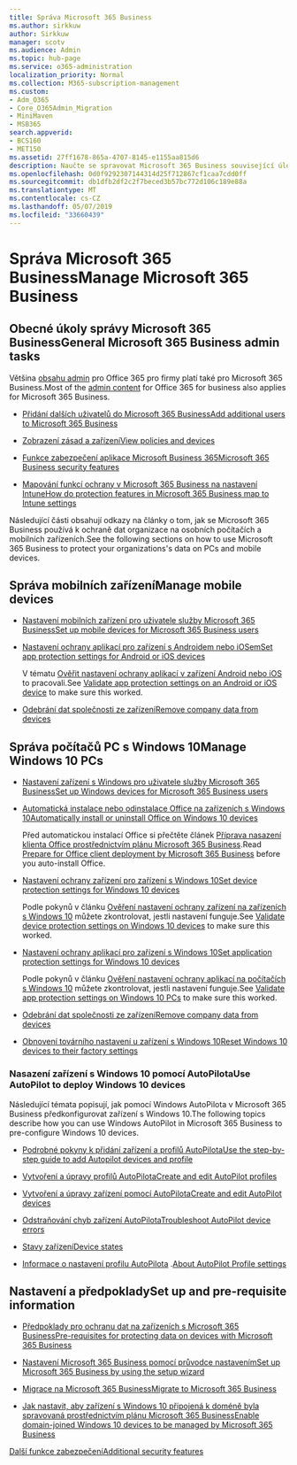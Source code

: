 ```yaml
---
title: Správa Microsoft 365 Business
ms.author: sirkkuw
author: Sirkkuw
manager: scotv
ms.audience: Admin
ms.topic: hub-page
ms.service: o365-administration
localization_priority: Normal
ms.collection: M365-subscription-management
ms.custom:
- Adm_O365
- Core_O365Admin_Migration
- MiniMaven
- MSB365
search.appverid:
- BCS160
- MET150
ms.assetid: 27ff1678-865a-4707-8145-e1155aa815d6
description: Naučte se spravovat Microsoft 365 Business související úlohy správy, mobilní zařízení, Windows 10PCs a mnoho těchto úkolů.
ms.openlocfilehash: 0d0f9292307144314d25f712867cf1caa7cdd0ff
ms.sourcegitcommit: db1dfb2df2c2f7beced3b57bc772d106c189e88a
ms.translationtype: MT
ms.contentlocale: cs-CZ
ms.lasthandoff: 05/07/2019
ms.locfileid: "33660439"
---
```

# <a name="manage-microsoft-365-business"></a><span data-ttu-id="8cb1b-103">Správa Microsoft 365 Business</span><span class="sxs-lookup"><span data-stu-id="8cb1b-103">Manage Microsoft 365 Business</span></span>

## <a name="general-microsoft-365-business-admin-tasks"></a><span data-ttu-id="8cb1b-104">Obecné úkoly správy Microsoft 365 Business</span><span class="sxs-lookup"><span data-stu-id="8cb1b-104">General Microsoft 365 Business admin tasks</span></span>

<span data-ttu-id="8cb1b-105">Většina [obsahu admin](/Office365/Admin/admin-home.md) pro Office 365 pro firmy platí také pro Microsoft 365 Business.</span><span class="sxs-lookup"><span data-stu-id="8cb1b-105">Most of the [admin content](/Office365/Admin/admin-home.md) for Office 365 for business also applies for Microsoft 365 Business.</span></span>

- [<span data-ttu-id="8cb1b-106">Přidání dalších uživatelů do Microsoft 365 Business</span><span class="sxs-lookup"><span data-stu-id="8cb1b-106">Add additional users to Microsoft 365 Business</span></span>](add-users-m365b.md)
    
- [<span data-ttu-id="8cb1b-107">Zobrazení zásad a zařízení</span><span class="sxs-lookup"><span data-stu-id="8cb1b-107">View policies and devices</span></span>](view-policies-and-devices.md)
    
- [<span data-ttu-id="8cb1b-108">Funkce zabezpečení aplikace Microsoft Business 365</span><span class="sxs-lookup"><span data-stu-id="8cb1b-108">Microsoft 365 Business security features</span></span>](security-features.md)
    
- [<span data-ttu-id="8cb1b-109">Mapování funkcí ochrany v Microsoft 365 Business na nastavení Intune</span><span class="sxs-lookup"><span data-stu-id="8cb1b-109">How do protection features in Microsoft 365 Business map to Intune settings</span></span>](map-protection-features-to-intune-settings.md)
    
<span data-ttu-id="8cb1b-110">Následující části obsahují odkazy na články o tom, jak se Microsoft 365 Business používá k ochraně dat organizace na osobních počítačích a mobilních zařízeních.</span><span class="sxs-lookup"><span data-stu-id="8cb1b-110">See the following sections on how to use Microsoft 365 Business to protect your organizations's data on PCs and mobile devices.</span></span>
  
## <a name="manage-mobile-devices"></a><span data-ttu-id="8cb1b-111">Správa mobilních zařízení</span><span class="sxs-lookup"><span data-stu-id="8cb1b-111">Manage mobile devices</span></span>

- [<span data-ttu-id="8cb1b-112">Nastavení mobilních zařízení pro uživatele služby Microsoft 365 Business</span><span class="sxs-lookup"><span data-stu-id="8cb1b-112">Set up mobile devices for Microsoft 365 Business users</span></span>](set-up-mobile-devices.md)
    
- [<span data-ttu-id="8cb1b-113">Nastavení ochrany aplikací pro zařízení s Androidem nebo iOSem</span><span class="sxs-lookup"><span data-stu-id="8cb1b-113">Set app protection settings for Android or iOS devices</span></span>](app-protection-settings-for-android-and-ios.md)
    
    <span data-ttu-id="8cb1b-114">V tématu [Ověřit nastavení ochrany aplikací v zařízení Android nebo iOS](validate-settings-on-android-or-ios.md) to pracovali.</span><span class="sxs-lookup"><span data-stu-id="8cb1b-114">See [Validate app protection settings on an Android or iOS device](validate-settings-on-android-or-ios.md) to make sure this worked.</span></span> 
    
- [<span data-ttu-id="8cb1b-115">Odebrání dat společnosti ze zařízení</span><span class="sxs-lookup"><span data-stu-id="8cb1b-115">Remove company data from devices</span></span>](remove-company-data.md)
    
## <a name="manage-windows-10-pcs"></a><span data-ttu-id="8cb1b-116">Správa počítačů PC s Windows 10</span><span class="sxs-lookup"><span data-stu-id="8cb1b-116">Manage Windows 10 PCs</span></span>

- [<span data-ttu-id="8cb1b-117">Nastavení zařízení s Windows pro uživatele služby Microsoft 365 Business</span><span class="sxs-lookup"><span data-stu-id="8cb1b-117">Set up Windows devices for Microsoft 365 Business users</span></span>](set-up-windows-devices.md)
    
- [<span data-ttu-id="8cb1b-118">Automatická instalace nebo odinstalace Office na zařízeních s Windows 10</span><span class="sxs-lookup"><span data-stu-id="8cb1b-118">Automatically install or uninstall Office on Windows 10 devices</span></span>](auto-install-or-uninstall-office.md)
    
    <span data-ttu-id="8cb1b-119">Před automatickou instalací Office si přečtěte článek [Příprava nasazení klienta Office prostřednictvím plánu Microsoft 365 Business](prepare-for-office-client-deployment.md).</span><span class="sxs-lookup"><span data-stu-id="8cb1b-119">Read [Prepare for Office client deployment by Microsoft 365 Business](prepare-for-office-client-deployment.md) before you auto-install Office.</span></span> 
    
- [<span data-ttu-id="8cb1b-120">Nastavení ochrany zařízení pro zařízení s Windows 10</span><span class="sxs-lookup"><span data-stu-id="8cb1b-120">Set device protection settings for Windows 10 devices</span></span>](protection-settings-for-windows-10-pcs.md)
    
    <span data-ttu-id="8cb1b-121">Podle pokynů v článku [Ověření nastavení ochrany zařízení na zařízeních s Windows 10](validate-settings-on-windows-10-pcs.md) můžete zkontrolovat, jestli nastavení funguje.</span><span class="sxs-lookup"><span data-stu-id="8cb1b-121">See [Validate device protection settings on Windows 10 devices](validate-settings-on-windows-10-pcs.md) to make sure this worked.</span></span> 
    
- [<span data-ttu-id="8cb1b-122">Nastavení ochrany aplikací pro zařízení s Windows 10</span><span class="sxs-lookup"><span data-stu-id="8cb1b-122">Set application protection settings for Windows 10 devices</span></span>](protection-settings-for-windows-10-devices.md)
    
    <span data-ttu-id="8cb1b-123">Podle pokynů v článku [Ověření nastavení ochrany aplikací na počítačích s Windows 10](validate-protection-settings-on-windows-10-pcs.md) můžete zkontrolovat, jestli nastavení funguje.</span><span class="sxs-lookup"><span data-stu-id="8cb1b-123">See [Validate app protection settings on Windows 10 PCs](validate-protection-settings-on-windows-10-pcs.md) to make sure this worked.</span></span> 
    
- [<span data-ttu-id="8cb1b-124">Odebrání dat společnosti ze zařízení</span><span class="sxs-lookup"><span data-stu-id="8cb1b-124">Remove company data from devices</span></span>](remove-company-data.md)
    
- [<span data-ttu-id="8cb1b-125">Obnovení továrního nastavení u zařízení s Windows 10</span><span class="sxs-lookup"><span data-stu-id="8cb1b-125">Reset Windows 10 devices to their factory settings</span></span>](reset-devices-to-factory-settings.md)
    
### <a name="use-autopilot-to-deploy-windows-10-devices"></a><span data-ttu-id="8cb1b-126">Nasazení zařízení s Windows 10 pomocí AutoPilota</span><span class="sxs-lookup"><span data-stu-id="8cb1b-126">Use AutoPilot to deploy Windows 10 devices</span></span>

<span data-ttu-id="8cb1b-127">Následující témata popisují, jak pomocí Windows AutoPilota v Microsoft 365 Business předkonfigurovat zařízení s Windows 10.</span><span class="sxs-lookup"><span data-stu-id="8cb1b-127">The following topics describe how you can use Windows AutoPilot in Microsoft 365 Business to pre-configure Windows 10 devices.</span></span>
  
- [<span data-ttu-id="8cb1b-128">Podrobné pokyny k přidání zařízení a profilů AutoPilota</span><span class="sxs-lookup"><span data-stu-id="8cb1b-128">Use the step-by-step guide to add Autopilot devices and profile</span></span>](add-autopilot-devices-and-profile.md)
    
- [<span data-ttu-id="8cb1b-129">Vytvoření a úpravy profilů AutoPilota</span><span class="sxs-lookup"><span data-stu-id="8cb1b-129">Create and edit AutoPilot profiles</span></span>](create-and-edit-autopilot-profiles.md)
    
- [<span data-ttu-id="8cb1b-130">Vytvoření a úpravy zařízení pomocí AutoPilota</span><span class="sxs-lookup"><span data-stu-id="8cb1b-130">Create and edit AutoPilot devices</span></span>](create-and-edit-autopilot-devices.md)
    
- [<span data-ttu-id="8cb1b-131">Odstraňování chyb zařízení AutoPilota</span><span class="sxs-lookup"><span data-stu-id="8cb1b-131">Troubleshoot AutoPilot device errors</span></span>](troubleshoot-autopilot-errors.md)
    
- [<span data-ttu-id="8cb1b-132">Stavy zařízení</span><span class="sxs-lookup"><span data-stu-id="8cb1b-132">Device states</span></span>](device-states.md)
    
- <span data-ttu-id="8cb1b-133">[Informace o nastavení profilu AutoPilota](autopilot-profile-settings.md) .</span><span class="sxs-lookup"><span data-stu-id="8cb1b-133">[About AutoPilot Profile settings](autopilot-profile-settings.md)</span></span>
    
## <a name="set-up-and-pre-requisite-information"></a><span data-ttu-id="8cb1b-134">Nastavení a předpoklady</span><span class="sxs-lookup"><span data-stu-id="8cb1b-134">Set up and pre-requisite information</span></span>

- [<span data-ttu-id="8cb1b-135">Předpoklady pro ochranu dat na zařízeních s Microsoft 365 Business</span><span class="sxs-lookup"><span data-stu-id="8cb1b-135">Pre-requisites for protecting data on devices with Microsoft 365 Business</span></span>](pre-requisites-for-data-protection.md)
    
- [<span data-ttu-id="8cb1b-136">Nastavení Microsoft 365 Business pomocí průvodce nastavením</span><span class="sxs-lookup"><span data-stu-id="8cb1b-136">Set up Microsoft 365 Business by using the setup wizard</span></span>](set-up.md)
    
- [<span data-ttu-id="8cb1b-137">Migrace na Microsoft 365 Business</span><span class="sxs-lookup"><span data-stu-id="8cb1b-137">Migrate to Microsoft 365 Business</span></span>](migrate-to-microsoft-365-business.md)
    
- [<span data-ttu-id="8cb1b-138">Jak nastavit, aby zařízení s Windows 10 připojená k doméně byla spravovaná prostřednictvím plánu Microsoft 365 Business</span><span class="sxs-lookup"><span data-stu-id="8cb1b-138">Enable domain-joined Windows 10 devices to be managed by Microsoft 365 Business</span></span>](manage-windows-devices.md)
    
[<span data-ttu-id="8cb1b-139">Další funkce zabezpečení</span><span class="sxs-lookup"><span data-stu-id="8cb1b-139">Additional security features</span></span>](security-features.md#additional-security-features)
    

  

